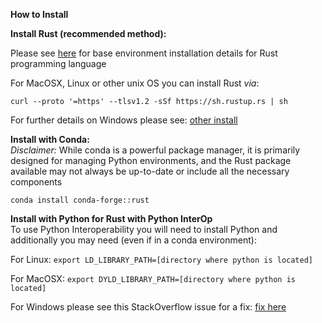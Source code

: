 **How to Install**

**Install Rust (recommended method):**

Please see [here](https://www.rust-lang.org/tools/install) for base environment installation details for Rust programming language 

For MacOSX, Linux or other unix OS you can install Rust _via_:

```curl --proto '=https' --tlsv1.2 -sSf https://sh.rustup.rs | sh```

For further details on Windows please see: [other install](https://forge.rust-lang.org/infra/other-installation-methods.html)

**Install with Conda:**  
*Disclaimer:* While conda is a powerful package manager, it is primarily designed for managing Python environments, and the 
Rust package available may not always be up-to-date or include all the necessary components

```conda install conda-forge::rust```


**Install with Python for Rust with Python InterOp**  
To use Python Interoperability you will need to install Python and additionally you may need (even if in a conda environment):

For Linux:
```export LD_LIBRARY_PATH=[directory where python is located]``` 

For MacOSX: 
```export DYLD_LIBRARY_PATH=[directory where python is located]```

For Windows please see this StackOverflow issue for a fix: [fix here](https://stackoverflow.com/questions/79627918/cant-set-python-version-when-running-rust-analyzer-and-pyo3-on-wsl/79627921#79627921)







